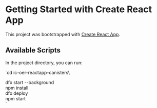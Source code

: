 # Getting Started with Create React App

This project was bootstrapped with [Create React App](https://github.com/facebook/create-react-app).

## Available Scripts

In the project directory, you can run:

`cd ic-oer-reactapp-canisters\

dfx start --background\
npm install\
dfx deploy\
npm start\
`